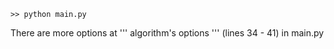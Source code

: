 ```
>> python main.py
```

There are more options at ''' algorithm's options ''' (lines 34 - 41) in main.py

